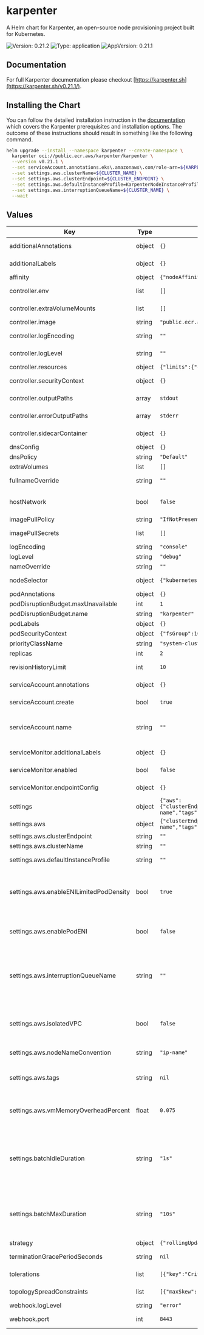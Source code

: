 # karpenter

A Helm chart for Karpenter, an open-source node provisioning project built for Kubernetes.

![Version: 0.21.2](https://img.shields.io/badge/Version-0.21.2-informational?style=flat-square) ![Type: application](https://img.shields.io/badge/Type-application-informational?style=flat-square) ![AppVersion: 0.21.1](https://img.shields.io/badge/AppVersion-0.21.1-informational?style=flat-square)

## Documentation

For full Karpenter documentation please checkout [https://karpenter.sh](https://karpenter.sh/v0.21.1/).

## Installing the Chart

You can follow the detailed installation instruction in the [documentation](https://karpenter.sh/v0.21.2/getting-started/getting-started-with-eksctl/#install) which covers the Karpenter prerequisites and installation options. The outcome of these instructions should result in something like the following command.

```bash
helm upgrade --install --namespace karpenter --create-namespace \
  karpenter oci://public.ecr.aws/karpenter/karpenter \
  --version v0.21.1 \
  --set serviceAccount.annotations.eks\.amazonaws\.com/role-arn=${KARPENTER_IAM_ROLE_ARN} \
  --set settings.aws.clusterName=${CLUSTER_NAME} \
  --set settings.aws.clusterEndpoint=${CLUSTER_ENDPOINT} \
  --set settings.aws.defaultInstanceProfile=KarpenterNodeInstanceProfile-${CLUSTER_NAME} \
  --set settings.aws.interruptionQueueName=${CLUSTER_NAME} \
  --wait
```

## Values

| Key                                     | Type | Default                                                                                                                                                                                                                                                                                                          | Description                                                                                                                                                                                                                                                         |
|-----------------------------------------|------|------------------------------------------------------------------------------------------------------------------------------------------------------------------------------------------------------------------------------------------------------------------------------------------------------------------|---------------------------------------------------------------------------------------------------------------------------------------------------------------------------------------------------------------------------------------------------------------------|
| additionalAnnotations                   | object | `{}`                                                                                                                                                                                                                                                                                                             | Additional annotations to add into metadata.                                                                                                                                                                                                                        |
| additionalLabels                        | object | `{}`                                                                                                                                                                                                                                                                                                             | Additional labels to add into metadata.                                                                                                                                                                                                                             |
| affinity                                | object | `{"nodeAffinity":{"requiredDuringSchedulingIgnoredDuringExecution":{"nodeSelectorTerms":[{"matchExpressions":[{"key":"karpenter.sh/provisioner-name","operator":"DoesNotExist"}]}]}}}`                                                                                                                           | Affinity rules for scheduling the pod.                                                                                                                                                                                                                              |
| controller.env                          | list | `[]`                                                                                                                                                                                                                                                                                                             | Additional environment variables for the controller pod.                                                                                                                                                                                                            |
| controller.extraVolumeMounts            | list | `[]`                                                                                                                                                                                                                                                                                                             | Additional volumeMounts for the controller pod.                                                                                                                                                                                                                     |
| controller.image                        | string | `"public.ecr.aws/karpenter/controller:v0.21.1@sha256:3933b1073c4db27102db116d10b4615b6c50c436ceb8d7e59df946424174d4b1"`                                                                                                                                                                                          | Controller image.                                                                                                                                                                                                                                                   |
| controller.logEncoding                  | string | `""`                                                                                                                                                                                                                                                                                                             | Controller log encoding, defaults to the global log encoding                                                                                                                                                                                                        |
| controller.logLevel                     | string | `""`                                                                                                                                                                                                                                                                                                             | Controller log level, defaults to the global log level                                                                                                                                                                                                              |
| controller.resources                    | object | `{"limits":{"cpu":1,"memory":"1Gi"},"requests":{"cpu":1,"memory":"1Gi"}}`                                                                                                                                                                                                                                        | Resources for the controller pod.                                                                                                                                                                                                                                   |
| controller.securityContext              | object | `{}`                                                                                                                                                                                                                                                                                                             | SecurityContext for the controller container.                                                                                                                                                                                                                       |
| controller.outputPaths                  | array | `stdout`                                                                                                                                                                                                                                                                                                         | Output paths for karpenter controller logs.                                                                                                                                                                                                                         | 
 | controller.errorOutputPaths             | array | `stderr`                                                                                                                                                                                                                                                                                                         | Output paths for karpenter controller error logs.                                                                                                                                                                                                                   |
 | controller.sidecarContainer             | object | `{}`                                                                                                                                                                                                                                                                                                             | Additional config for sidecarContainer                                                                                                                                                                                                                              |
| dnsConfig                               | object | `{}`                                                                                                                                                                                                                                                                                                             | Configure DNS Config for the pod                                                                                                                                                                                                                                    |
| dnsPolicy                               | string | `"Default"`                                                                                                                                                                                                                                                                                                      | Configure the DNS Policy for the pod                                                                                                                                                                                                                                |
| extraVolumes                            | list | `[]`                                                                                                                                                                                                                                                                                                             | Additional volumes for the pod.                                                                                                                                                                                                                                     |
| fullnameOverride                        | string | `""`                                                                                                                                                                                                                                                                                                             | Overrides the chart's computed fullname.                                                                                                                                                                                                                            |
| hostNetwork                             | bool | `false`                                                                                                                                                                                                                                                                                                          | Bind the pod to the host network. This is required when using a custom CNI.                                                                                                                                                                                         |
| imagePullPolicy                         | string | `"IfNotPresent"`                                                                                                                                                                                                                                                                                                 | Image pull policy for Docker images.                                                                                                                                                                                                                                |
| imagePullSecrets                        | list | `[]`                                                                                                                                                                                                                                                                                                             | Image pull secrets for Docker images.                                                                                                                                                                                                                               |
| logEncoding                             | string | `"console"`                                                                                                                                                                                                                                                                                                      | Gloabl log encoding                                                                                                                                                                                                                                                 |
| logLevel                                | string | `"debug"`                                                                                                                                                                                                                                                                                                        | Global log level                                                                                                                                                                                                                                                    |
| nameOverride                            | string | `""`                                                                                                                                                                                                                                                                                                             | Overrides the chart's name.                                                                                                                                                                                                                                         |
| nodeSelector                            | object | `{"kubernetes.io/os":"linux"}`                                                                                                                                                                                                                                                                                   | Node selectors to schedule the pod to nodes with labels.                                                                                                                                                                                                            |
| podAnnotations                          | object | `{}`                                                                                                                                                                                                                                                                                                             | Additional annotations for the pod.                                                                                                                                                                                                                                 |
| podDisruptionBudget.maxUnavailable      | int | `1`                                                                                                                                                                                                                                                                                                              |                                                                                                                                                                                                                                                                     |
| podDisruptionBudget.name                | string | `"karpenter"`                                                                                                                                                                                                                                                                                                    |                                                                                                                                                                                                                                                                     |
| podLabels                               | object | `{}`                                                                                                                                                                                                                                                                                                             | Additional labels for the pod.                                                                                                                                                                                                                                      |
| podSecurityContext                      | object | `{"fsGroup":1000}`                                                                                                                                                                                                                                                                                               | SecurityContext for the pod.                                                                                                                                                                                                                                        |
| priorityClassName                       | string | `"system-cluster-critical"`                                                                                                                                                                                                                                                                                      | PriorityClass name for the pod.                                                                                                                                                                                                                                     |
| replicas                                | int | `2`                                                                                                                                                                                                                                                                                                              | Number of replicas.                                                                                                                                                                                                                                                 |
| revisionHistoryLimit                    | int | `10`                                                                                                                                                                                                                                                                                                             | The number of old ReplicaSets to retain to allow rollback.                                                                                                                                                                                                          |
| serviceAccount.annotations              | object | `{}`                                                                                                                                                                                                                                                                                                             | Additional annotations for the ServiceAccount.                                                                                                                                                                                                                      |
| serviceAccount.create                   | bool | `true`                                                                                                                                                                                                                                                                                                           | Specifies if a ServiceAccount should be created.                                                                                                                                                                                                                    |
| serviceAccount.name                     | string | `""`                                                                                                                                                                                                                                                                                                             | The name of the ServiceAccount to use. If not set and create is true, a name is generated using the fullname template.                                                                                                                                              |
| serviceMonitor.additionalLabels         | object | `{}`                                                                                                                                                                                                                                                                                                             | Additional labels for the ServiceMonitor.                                                                                                                                                                                                                           |
| serviceMonitor.enabled                  | bool | `false`                                                                                                                                                                                                                                                                                                          | Specifies whether a ServiceMonitor should be created.                                                                                                                                                                                                               |
| serviceMonitor.endpointConfig           | object | `{}`                                                                                                                                                                                                                                                                                                             | Endpoint configuration for the ServiceMonitor.                                                                                                                                                                                                                      |
| settings                                | object | `{"aws":{"clusterEndpoint":"","clusterName":"","defaultInstanceProfile":"","enableENILimitedPodDensity":true,"enablePodENI":false,"interruptionQueueName":"","isolatedVPC":false,"nodeNameConvention":"ip-name","tags":null,"vmMemoryOverheadPercent":0.075},"batchIdleDuration":"1s","batchMaxDuration":"10s"}` | Global Settings to configure Karpenter                                                                                                                                                                                                                              |
| settings.aws                            | object | `{"clusterEndpoint":"","clusterName":"","defaultInstanceProfile":"","enableENILimitedPodDensity":true,"enablePodENI":false,"interruptionQueueName":"","isolatedVPC":false,"nodeNameConvention":"ip-name","tags":null,"vmMemoryOverheadPercent":0.075}`                                                           | AWS-specific configuration values                                                                                                                                                                                                                                   |
| settings.aws.clusterEndpoint            | string | `""`                                                                                                                                                                                                                                                                                                             | Cluster endpoint.                                                                                                                                                                                                                                                   |
| settings.aws.clusterName                | string | `""`                                                                                                                                                                                                                                                                                                             | Cluster name.                                                                                                                                                                                                                                                       |
| settings.aws.defaultInstanceProfile     | string | `""`                                                                                                                                                                                                                                                                                                             | The default instance profile to use when launching nodes                                                                                                                                                                                                            |
| settings.aws.enableENILimitedPodDensity | bool | `true`                                                                                                                                                                                                                                                                                                           | Indicates whether new nodes should use ENI-based pod density DEPRECATED: Use `.spec.kubeletConfiguration.maxPods` to set pod density on a per-provisioner basis                                                                                                     |
| settings.aws.enablePodENI               | bool | `false`                                                                                                                                                                                                                                                                                                          | If true then instances that support pod ENI will report a vpc.amazonaws.com/pod-eni resource                                                                                                                                                                        |
| settings.aws.interruptionQueueName      | string | `""`                                                                                                                                                                                                                                                                                                             | interruptionQueueName is currently in ALPHA and is disabled by default. Enabling interruption handling may require additional permissions on the controller service account. Additional permissions are outlined in the docs.                                       |
| settings.aws.isolatedVPC                | bool | `false`                                                                                                                                                                                                                                                                                                          | If true then assume we can't reach AWS services which don't have a VPC endpoint This also has the effect of disabling look-ups to the AWS pricing endpoint                                                                                                          |
| settings.aws.nodeNameConvention         | string | `"ip-name"`                                                                                                                                                                                                                                                                                                      | The node naming convention (either "ip-name" or "resource-name")                                                                                                                                                                                                    |
| settings.aws.tags                       | string | `nil`                                                                                                                                                                                                                                                                                                            | The global tags to use on all AWS infrastructure resources (launch templates, instances, SQS queue, etc.)                                                                                                                                                           |
| settings.aws.vmMemoryOverheadPercent    | float | `0.075`                                                                                                                                                                                                                                                                                                          | The VM memory overhead as a percent that will be subtracted from the total memory for all instance types                                                                                                                                                            |
| settings.batchIdleDuration              | string | `"1s"`                                                                                                                                                                                                                                                                                                           | The maximum amount of time with no new ending pods that if exceeded ends the current batching window. If pods arrive faster than this time, the batching window will be extended up to the maxDuration. If they arrive slower, the pods will be batched separately. |
| settings.batchMaxDuration               | string | `"10s"`                                                                                                                                                                                                                                                                                                          | The maximum length of a batch window. The longer this is, the more pods we can consider for provisioning at one time which usually results in fewer but larger nodes.                                                                                               |
| strategy                                | object | `{"rollingUpdate":{"maxUnavailable":1}}`                                                                                                                                                                                                                                                                         | Strategy for updating the pod.                                                                                                                                                                                                                                      |
| terminationGracePeriodSeconds           | string | `nil`                                                                                                                                                                                                                                                                                                            | Override the default termination grace period for the pod.                                                                                                                                                                                                          |
| tolerations                             | list | `[{"key":"CriticalAddonsOnly","operator":"Exists"}]`                                                                                                                                                                                                                                                             | Tolerations to allow the pod to be scheduled to nodes with taints.                                                                                                                                                                                                  |
| topologySpreadConstraints               | list | `[{"maxSkew":1,"topologyKey":"topology.kubernetes.io/zone","whenUnsatisfiable":"ScheduleAnyway"}]`                                                                                                                                                                                                               | topologySpreadConstraints to increase the controller resilience                                                                                                                                                                                                     |
| webhook.logLevel                        | string | `"error"`                                                                                                                                                                                                                                                                                                        |                                                                                                                                                                                                                                                                     |
| webhook.port                            | int | `8443`                                                                                                                                                                                                                                                                                                           | The container port to use for the webhook.                                                                                                                                                                                                                          |

